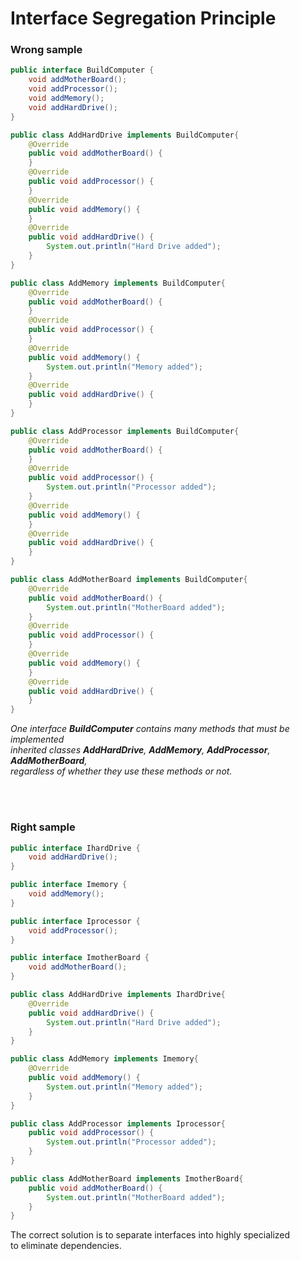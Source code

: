 # Interface Segregation Principle

### Wrong sample

```java
public interface BuildComputer {
    void addMotherBoard();
    void addProcessor();
    void addMemory();
    void addHardDrive();
}
```

```java
public class AddHardDrive implements BuildComputer{
    @Override
    public void addMotherBoard() {
    }
    @Override
    public void addProcessor() {
    }
    @Override
    public void addMemory() {
    }
    @Override
    public void addHardDrive() {
        System.out.println("Hard Drive added");
    }
}
```

```java
public class AddMemory implements BuildComputer{
    @Override
    public void addMotherBoard() {
    }
    @Override
    public void addProcessor() {
    }
    @Override
    public void addMemory() {
        System.out.println("Memory added");
    }
    @Override
    public void addHardDrive() {
    }
}
```

```java
public class AddProcessor implements BuildComputer{
    @Override
    public void addMotherBoard() {
    }
    @Override
    public void addProcessor() {
        System.out.println("Processor added");
    }
    @Override
    public void addMemory() {
    }
    @Override
    public void addHardDrive() {
    }
}
```

```java
public class AddMotherBoard implements BuildComputer{
    @Override
    public void addMotherBoard() {
        System.out.println("MotherBoard added");
    }
    @Override
    public void addProcessor() {
    }
    @Override
    public void addMemory() {
    }
    @Override
    public void addHardDrive() {
    }
}
```
_One interface **BuildComputer** contains many methods that must be implemented <br> 
inherited classes **AddHardDrive**, **AddMemory**, **AddProcessor**, **AddMotherBoard**, <br>
regardless of whether they use these methods or not._

<br>
<br>

### Right sample

```java
public interface IhardDrive {
    void addHardDrive();
}
```

```java
public interface Imemory {
    void addMemory();
}
```

```java
public interface Iprocessor {
    void addProcessor();
}
```

```java
public interface ImotherBoard {
    void addMotherBoard();
}
```

```java
public class AddHardDrive implements IhardDrive{
    @Override
    public void addHardDrive() {
        System.out.println("Hard Drive added");
    }
}
```

```java
public class AddMemory implements Imemory{
    @Override
    public void addMemory() {
        System.out.println("Memory added");
    }
}
```

```java
public class AddProcessor implements Iprocessor{
    public void addProcessor() {
        System.out.println("Processor added");
    }
}
```

```java
public class AddMotherBoard implements ImotherBoard{
    public void addMotherBoard() {
        System.out.println("MotherBoard added");
    }
}
```
The correct solution is to separate interfaces into highly specialized <br>
to eliminate dependencies.